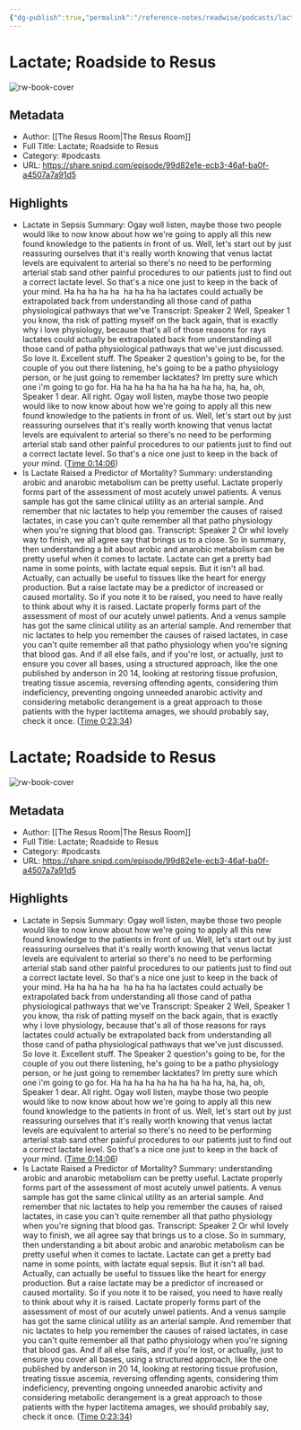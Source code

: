 ```yaml
---
{"dg-publish":true,"permalink":"/reference-notes/readwise/podcasts/lactate-roadside-to-resus/"}
---
```


# Lactate; Roadside to Resus

![rw-book-cover](https://images.weserv.nl/?url=https%3A%2F%2Fssl-static.libsyn.com%2Fp%2Fassets%2Fd%2Ff%2F9%2Fe%2Fdf9ec1ba8893939716c3140a3186d450%2Fresusroom_3000.jpg&w=100&h=100)

## Metadata
- Author: [[The Resus Room\|The Resus Room]]
- Full Title: Lactate; Roadside to Resus
- Category: #podcasts
- URL: https://share.snipd.com/episode/99d82e1e-ecb3-46af-ba0f-a4507a7a91d5

## Highlights
- Lactate in Sepsis
  Summary:
  Ogay woll listen, maybe those two people would like to now know about how we're going to apply all this new found knowledge to the patients in front of us. Well, let's start out by just reassuring ourselves that it's really worth knowing that venus lactat levels are equivalent to arterial so there's no need to be performing arterial stab sand other painful procedures to our patients just to find out a correct lactate level. So that's a nice one just to keep in the back of your mind. Ha ha ha ha ha  ha ha ha ha lactates could actually be extrapolated back from understanding all those cand of patha physiological pathways that we've
  Transcript:
  Speaker 2
  Well,
  Speaker 1
  you know, tha risk of patting myself on the back again, that is exactly why i love physiology, because that's all of those reasons for rays lactates could actually be extrapolated back from understanding all those cand of patha physiological pathways that we've just discussed. So love it. Excellent stuff. The
  Speaker 2
  question's going to be, for the couple of you out there listening, he's going to be a patho physiology person, or he just going to remember lacktates? Im pretty sure which one i'm going to go for. Ha ha ha ha ha ha ha ha ha ha, ha, ha, oh,
  Speaker 1
  dear. All right. Ogay woll listen, maybe those two people would like to now know about how we're going to apply all this new found knowledge to the patients in front of us. Well, let's start out by just reassuring ourselves that it's really worth knowing that venus lactat levels are equivalent to arterial so there's no need to be performing arterial stab sand other painful procedures to our patients just to find out a correct lactate level. So that's a nice one just to keep in the back of your mind. ([Time 0:14:06](https://share.snipd.com/snip/664ac419-6715-4583-9540-75e3f42ec7ec))
- Is Lactate Raised a Predictor of Mortality?
  Summary:
  understanding arobic and anarobic metabolism can be pretty useful. Lactate properly forms part of the assessment of most acutely unwel patients. A venus sample has got the same clinical utility as an arterial sample. And remember that nic lactates to help you remember the causes of raised lactates, in case you can't quite remember all that patho physiology when you're signing that blood gas.
  Transcript:
  Speaker 2
  Or whil lovely way to finish, we all agree say that brings us to a close. So in summary, then understanding a bit about arobic and anarobic metabolism can be pretty useful when it comes to lactate. Lactate can get a pretty bad name in some points, with lactate equal sepsis. But it isn't all bad. Actually, can actually be useful to tissues like the heart for energy production. But a raise lactate may be a predictor of increased or caused mortality. So if you note it to be raised, you need to have really to think about why it is raised. Lactate properly forms part of the assessment of most of our acutely unwel patients. And a venus sample has got the same clinical utility as an arterial sample. And remember that nic lactates to help you remember the causes of raised lactates, in case you can't quite remember all that patho physiology when you're signing that blood gas. And if all else fails, and if you're lost, or actually, just to ensure you cover all bases, using a structured approach, like the one published by anderson in 20 14, looking at restoring tissue profusion, treating tissue ascemia, reversing offending agents, considering thim indeficiency, preventing ongoing unneeded anarobic activity and considering metabolic derangement is a great approach to those patients with the hyper lactitema amages, we should probably say, check it once. ([Time 0:23:34](https://share.snipd.com/snip/d0f591ed-e3ef-4fed-9566-db24f3f6ce9e))
# Lactate; Roadside to Resus

![rw-book-cover](https://readwise-assets.s3.amazonaws.com/static/images/article0.00998d930354.png)

## Metadata
- Author: [[The Resus Room\|The Resus Room]]
- Full Title: Lactate; Roadside to Resus
- Category: #podcasts
- URL: https://share.snipd.com/episode/99d82e1e-ecb3-46af-ba0f-a4507a7a91d5

## Highlights
- Lactate in Sepsis
  Summary:
  Ogay woll listen, maybe those two people would like to now know about how we're going to apply all this new found knowledge to the patients in front of us. Well, let's start out by just reassuring ourselves that it's really worth knowing that venus lactat levels are equivalent to arterial so there's no need to be performing arterial stab sand other painful procedures to our patients just to find out a correct lactate level. So that's a nice one just to keep in the back of your mind. Ha ha ha ha ha  ha ha ha ha lactates could actually be extrapolated back from understanding all those cand of patha physiological pathways that we've
  Transcript:
  Speaker 2
  Well,
  Speaker 1
  you know, tha risk of patting myself on the back again, that is exactly why i love physiology, because that's all of those reasons for rays lactates could actually be extrapolated back from understanding all those cand of patha physiological pathways that we've just discussed. So love it. Excellent stuff. The
  Speaker 2
  question's going to be, for the couple of you out there listening, he's going to be a patho physiology person, or he just going to remember lacktates? Im pretty sure which one i'm going to go for. Ha ha ha ha ha ha ha ha ha ha, ha, ha, oh,
  Speaker 1
  dear. All right. Ogay woll listen, maybe those two people would like to now know about how we're going to apply all this new found knowledge to the patients in front of us. Well, let's start out by just reassuring ourselves that it's really worth knowing that venus lactat levels are equivalent to arterial so there's no need to be performing arterial stab sand other painful procedures to our patients just to find out a correct lactate level. So that's a nice one just to keep in the back of your mind. ([Time 0:14:06](https://share.snipd.com/snip/664ac419-6715-4583-9540-75e3f42ec7ec))
- Is Lactate Raised a Predictor of Mortality?
  Summary:
  understanding arobic and anarobic metabolism can be pretty useful. Lactate properly forms part of the assessment of most acutely unwel patients. A venus sample has got the same clinical utility as an arterial sample. And remember that nic lactates to help you remember the causes of raised lactates, in case you can't quite remember all that patho physiology when you're signing that blood gas.
  Transcript:
  Speaker 2
  Or whil lovely way to finish, we all agree say that brings us to a close. So in summary, then understanding a bit about arobic and anarobic metabolism can be pretty useful when it comes to lactate. Lactate can get a pretty bad name in some points, with lactate equal sepsis. But it isn't all bad. Actually, can actually be useful to tissues like the heart for energy production. But a raise lactate may be a predictor of increased or caused mortality. So if you note it to be raised, you need to have really to think about why it is raised. Lactate properly forms part of the assessment of most of our acutely unwel patients. And a venus sample has got the same clinical utility as an arterial sample. And remember that nic lactates to help you remember the causes of raised lactates, in case you can't quite remember all that patho physiology when you're signing that blood gas. And if all else fails, and if you're lost, or actually, just to ensure you cover all bases, using a structured approach, like the one published by anderson in 20 14, looking at restoring tissue profusion, treating tissue ascemia, reversing offending agents, considering thim indeficiency, preventing ongoing unneeded anarobic activity and considering metabolic derangement is a great approach to those patients with the hyper lactitema amages, we should probably say, check it once. ([Time 0:23:34](https://share.snipd.com/snip/d0f591ed-e3ef-4fed-9566-db24f3f6ce9e))
